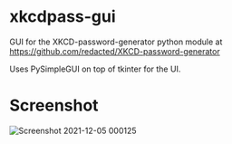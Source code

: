 # xkcdpass-gui

GUI for the XKCD-password-generator python module at https://github.com/redacted/XKCD-password-generator

Uses PySimpleGUI on top of tkinter for the UI.

# Screenshot

![Screenshot 2021-12-05 000125](https://user-images.githubusercontent.com/1872642/144728906-839f52dd-e1e3-4e57-bd82-e10dd129a465.png)
